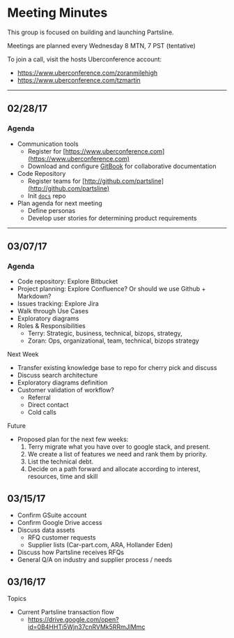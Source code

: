 # Meeting Minutes

This group is focused on building and launching Partsline.

Meetings are planned every Wednesday 8 MTN, 7 PST \(tentative\)

To join a call, visit the hosts Uberconference account: 

* https://www.uberconference.com/zoranmilehigh
* https://www.uberconference.com/tzmartin

---

## 02/28/17

### Agenda 

* Communication tools
  * Register for [https://www.uberconference.com](https://www.uberconference.com)
  * Download and configure [GitBook](https://www.gitbook.com) for collaborative documentation
* Code Repository
  * Register teams for [http://github.com/partsline](http://github.com/partsline)
  * Init [`docs`](http://github.com/partsline/docs) repo
* Plan agenda for next meeting
  * Define personas
  * Develop user stories for determining product requirements

---

## 03/07/17

### Agenda

* Code repository: Explore Bitbucket
* Project planning: Explore Confluence? Or should we use Github + Markdown?
* Issues tracking: Explore Jira
* Walk through Use Cases
* Exploratory diagrams
* Roles & Responsibilities
	* Terry: Strategic, business, technical, bizops, strategy, 
	* Zoran: Ops, organizational, team, technical, bizops strategy

Next Week

* Transfer existing knowledge base to repo for cherry pick and discuss
* Discuss search architecture 
* Exploratory diagrams definition
* Customer validation of workflow?
	* Referral
	* Direct contact
	* Cold calls

Future

* Proposed plan for the next few weeks:
	1. Terry migrate what you have over to google stack, and present.
	2. We create a list of features we need and rank them by priority.
	3. List the technical debt.
	4. Decide on a path forward and allocate according to interest, resources, time and skill

## 03/15/17

* Confirm GSuite account
* Confirm Google Drive access
* Discuss data assets
	* RFQ customer requests
	* Supplier lists (Car-part.com, ARA, Hollander Eden)
* Discuss how Partsline receives RFQs
* General Q/A on industry and supplier process / needs

## 03/16/17

Topics

- Current Partsline transaction flow 
	- https://drive.google.com/open?id=0B4HHTi5Wjn37cnRVMk5RRmJlMmc